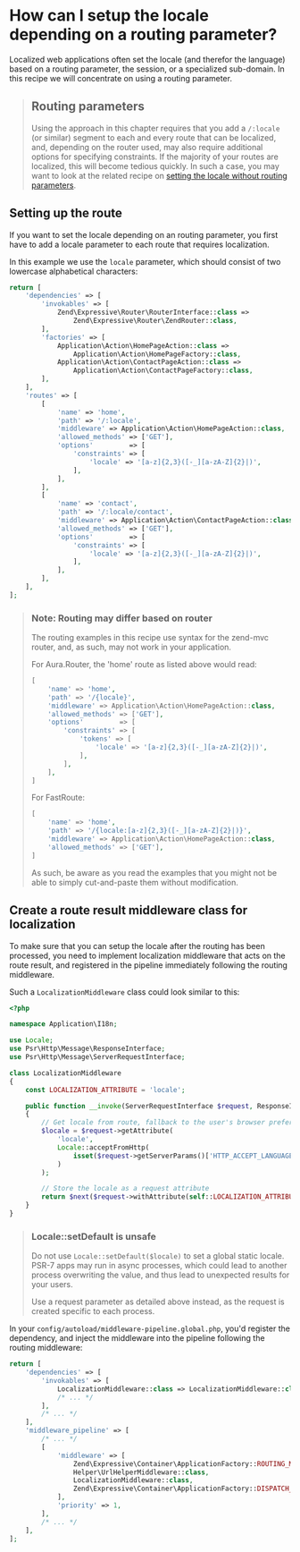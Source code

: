 # How can I setup the locale depending on a routing parameter?

Localized web applications often set the locale (and therefor the language)
based on a routing parameter, the session, or a specialized sub-domain.
In this recipe we will concentrate on using a routing parameter.

> ## Routing parameters
>
> Using the approach in this chapter requires that you add a `/:locale` (or
> similar) segment to each and every route that can be localized, and, depending
> on the router used, may also require additional options for specifying
> constraints. If the majority of your routes are localized, this will become
> tedious quickly. In such a case, you may want to look at the related recipe
> on [setting the locale without routing parameters](setting-locale-without-routing-parameter.md).

## Setting up the route

If you want to set the locale depending on an routing parameter, you first have
to add a locale parameter to each route that requires localization.

In this example we use the `locale` parameter, which should consist of two
lowercase alphabetical characters:

```php
return [
    'dependencies' => [
        'invokables' => [
            Zend\Expressive\Router\RouterInterface::class =>
                Zend\Expressive\Router\ZendRouter::class,
        ],
        'factories' => [
            Application\Action\HomePageAction::class =>
                Application\Action\HomePageFactory::class,
            Application\Action\ContactPageAction::class =>
                Application\Action\ContactPageFactory::class,
        ],
    ],
    'routes' => [
        [
            'name' => 'home',
            'path' => '/:locale',
            'middleware' => Application\Action\HomePageAction::class,
            'allowed_methods' => ['GET'],
            'options'         => [
                'constraints' => [
                    'locale' => '[a-z]{2,3}([-_][a-zA-Z]{2}|)',
                ],
            ],
        ],
        [
            'name' => 'contact',
            'path' => '/:locale/contact',
            'middleware' => Application\Action\ContactPageAction::class,
            'allowed_methods' => ['GET'],
            'options'         => [
                'constraints' => [
                    'locale' => '[a-z]{2,3}([-_][a-zA-Z]{2}|)',
                ],
            ],
        ],
    ],
];
```
> ### Note: Routing may differ based on router
>
> The routing examples in this recipe use syntax for the zend-mvc router, and,
> as such, may not work in your application.
>
> For Aura.Router, the 'home' route as listed above would read:
>
> ```php
> [
>     'name' => 'home',
>     'path' => '/{locale}',
>     'middleware' => Application\Action\HomePageAction::class,
>     'allowed_methods' => ['GET'],
>     'options'         => [
>         'constraints' => [
>             'tokens' => [
>                 'locale' => '[a-z]{2,3}([-_][a-zA-Z]{2}|)',
>             ],
>         ],
>     ],
> ]
> ```
>
> For FastRoute:
>
> ```php
> [
>     'name' => 'home',
>     'path' => '/{locale:[a-z]{2,3}([-_][a-zA-Z]{2}|)}',
>     'middleware' => Application\Action\HomePageAction::class,
>     'allowed_methods' => ['GET'],
> ]
> ```
>
> As such, be aware as you read the examples that you might not be able to
> simply cut-and-paste them without modification.


## Create a route result middleware class for localization

To make sure that you can setup the locale after the routing has been processed,
you need to implement localization middleware that acts on the route result, and
registered in the pipeline immediately following the routing middleware.

Such a `LocalizationMiddleware` class could look similar to this:

```php
<?php

namespace Application\I18n;

use Locale;
use Psr\Http\Message\ResponseInterface;
use Psr\Http\Message\ServerRequestInterface;

class LocalizationMiddleware
{
    const LOCALIZATION_ATTRIBUTE = 'locale';

    public function __invoke(ServerRequestInterface $request, ResponseInterface $response, callable $next = null)
    {
        // Get locale from route, fallback to the user's browser preference
        $locale = $request->getAttribute(
            'locale',
            Locale::acceptFromHttp(
                isset($request->getServerParams()['HTTP_ACCEPT_LANGUAGE']) ? $request->getServerParams()['HTTP_ACCEPT_LANGUAGE'] : 'en_US'
            )
        );

        // Store the locale as a request attribute
        return $next($request->withAttribute(self::LOCALIZATION_ATTRIBUTE, $locale), $response);
    }
}
```

> ### Locale::setDefault is unsafe
>
> Do not use `Locale::setDefault($locale)` to set a global static locale.
> PSR-7 apps may run in async processes, which could lead to another process
> overwriting the value, and thus lead to unexpected results for your users.
>
> Use a request parameter as detailed above instead, as the request is created
> specific to each process.

In your `config/autoload/middleware-pipeline.global.php`, you'd register the
dependency, and inject the middleware into the pipeline following the routing
middleware:

```php
return [
    'dependencies' => [
        'invokables' => [
            LocalizationMiddleware::class => LocalizationMiddleware::class,
            /* ... */
        ],
        /* ... */
    ],
    'middleware_pipeline' => [
        /* ... */
        [
            'middleware' => [
                Zend\Expressive\Container\ApplicationFactory::ROUTING_MIDDLEWARE,
                Helper\UrlHelperMiddleware::class,
                LocalizationMiddleware::class,
                Zend\Expressive\Container\ApplicationFactory::DISPATCH_MIDDLEWARE,
            ],
            'priority' => 1,
        ],
        /* ... */
    ],
];
```
